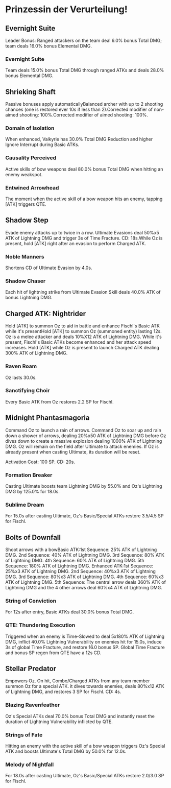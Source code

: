# Prinzessin der Verurteilung!

## Evernight Suite

Leader Bonus:
Ranged attackers on the team deal 6.0% bonus Total DMG; team deals 16.0% bonus Elemental DMG.

### Evernight Suite

Team deals 15.0% bonus Total DMG through ranged ATKs and deals 28.0% bonus Elemental DMG.

## Shrieking Shaft

Passive bonuses apply automaticallyBalanced archer with up to 2 shooting chances (one is restored ever 10s if less than 2).Corrected modifier of non-aimed shooting: 100%.Corrected modifier of aimed shooting: 100%.

### Domain of Isolation

When enhanced, Valkyrie has 30.0% Total DMG Reduction and higher Ignore Interrupt during Basic ATKs.

### Causality Perceived

Active skills of bow weapons deal 80.0% bonus Total DMG when hitting an enemy weakspot.

### Entwined Arrowhead

The moment when the active skill of a bow weapon hits an enemy, tapping [ATK] triggers QTE.

## Shadow Step

Evade enemy attacks up to twice in a row.
Ultimate Evasions deal 50%x5 ATK of Lightning DMG and trigger 3s of Time Fracture. CD: 18s.While Oz is present, hold [ATK] right after an evasion to perform Charged ATK.

### Noble Manners

Shortens CD of Ultimate Evasion by 4.0s.

### Shadow Chaser

Each hit of lightning strike from Ultimate Evasion Skill deals 40.0% ATK of bonus Lightning DMG.

## Charged ATK: Nightrider

Hold [ATK] to summon Oz to aid in battle and enhance Fischl's Basic ATK while it's presentHold [ATK] to summon Oz (summoned entity) lasting 12s. Oz is a melee attacker and deals 10%X12 ATK of Lightning DMG. While it's present, Fischl's Basic ATKs become enhanced and her attack speed increases.
Hold [ATK] while Oz is present to launch Charged ATK dealing 300% ATK of Lightning DMG.

### Raven Roam

Oz lasts 30.0s.

### Sanctifying Choir

Every Basic ATK from Oz restores 2.2 SP for Fischl.

## Midnight Phantasmagoria

Command Oz to launch a rain of arrows.
Command Oz to soar up and rain down a shower of arrows, dealing 20%x50 ATK of Lightning DMG before Oz dives down to create a massive explosion dealing 1000% ATK of Lightning DMG.
Oz will remain on the field after Ultimate to attack enemies. If Oz is already present when casting Ultimate, its duration will be reset.

Activation Cost: 100 SP. CD: 20s.

### Formation Breaker

Casting Ultimate boosts team Lightning DMG by 55.0% and Oz's Lightning DMG by 125.0% for 18.0s.

### Sublime Dream

For 15.0s after casting Ultimate, Oz's Basic/Special ATKs restore 3.5/4.5 SP for Fischl.

## Bolts of Downfall

Shoot arrows with a bowBasic ATK:1st Sequence: 25% ATK of Lightning DMG.
2nd Sequence: 40% ATK of Lightning DMG.
3rd Sequence: 80% ATK of Lightning DMG.
4th Sequence: 60% ATK of Lightning DMG.
5th Sequence: 180% ATK of Lightning DMG.
Enhanced ATK:1st Sequence: 25%x3 ATK of Lightning DMG.
2nd Sequence: 40%x3 ATK of Lightning DMG.
3rd Sequence: 80%x3 ATK of Lightning DMG.
4th Sequence: 60%x3 ATK of Lightning DMG.
5th Sequence: The central arrow deals 360% ATK of Lightning DMG and the 4 other arrows deal 60%x4 ATK of Lightning DMG.

### String of Conviction

For 12s after entry, Basic ATKs deal 30.0% bonus Total DMG.

### QTE: Thundering Execution

Triggered when an enemy is Time-Slowed to deal 5x180% ATK of Lightning DMG, inflict 40.0% Lightning Vulnerability on enemies hit for 15.0s, induce 3s of global Time Fracture, and restore 16.0 bonus SP. Global Time Fracture and bonus SP regen from QTE have a 12s CD.

## Stellar Predator

Empowers Oz.
On hit, Combo/Charged ATKs from any team member summon Oz for a special ATK. it dives towards enemies, deals 80%x12 ATK of Lightning DMG, and restores 3 SP for Fischl. CD: 4s.

### Blazing Ravenfeather

Oz's Special ATKs deal 70.0% bonus Total DMG and instantly reset the duration of Lightning Vulnerability inflicted by QTE.

### Strings of Fate

Hitting an enemy with the active skill of a bow weapon triggers Oz's Special ATK and boosts Ultimate's Total DMG by 50.0% for 12.0s.

### Melody of Nightfall

For 18.0s after casting Ultimate, Oz's Basic/Special ATKs restore 2.0/3.0 SP for Fischl.